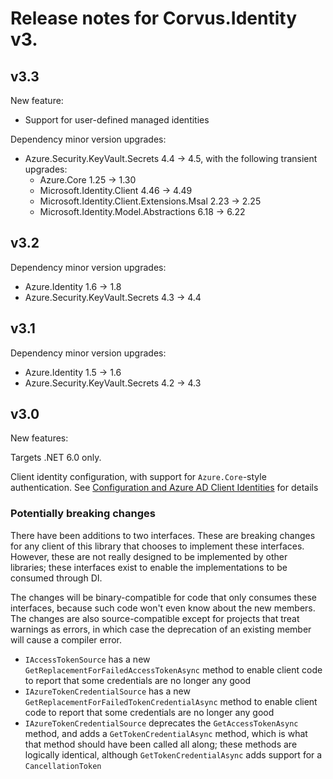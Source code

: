 # Release notes for Corvus.Identity v3.

## v3.3

New feature:

* Support for user-defined managed identities

Dependency minor version upgrades:

* Azure.Security.KeyVault.Secrets 4.4 -> 4.5, with the following transient upgrades:
    * Azure.Core 1.25 -> 1.30
    * Microsoft.Identity.Client 4.46 -> 4.49
    * Microsoft.Identity.Client.Extensions.Msal 2.23 -> 2.25
    * Microsoft.Identity.Model.Abstractions 6.18 -> 6.22


## v3.2

Dependency minor version upgrades:

* Azure.Identity 1.6 -> 1.8
* Azure.Security.KeyVault.Secrets 4.3 -> 4.4


## v3.1

Dependency minor version upgrades:

* Azure.Identity 1.5 -> 1.6
* Azure.Security.KeyVault.Secrets 4.2 -> 4.3

## v3.0

New features:

Targets .NET 6.0 only.

Client identity configuration, with support for `Azure.Core`-style authentication. See [Configuration and Azure AD Client Identities](../articles/configuration.md) for details



### Potentially breaking changes

There have been additions to two interfaces. These are breaking changes for any client of this library that chooses to implement these interfaces. However, these are not really designed to be implemented by other libraries; these interfaces exist to enable the implementations to be consumed through DI.

The changes will be binary-compatible for code that only consumes these interfaces, because such code won't even know about the new members. The changes are also source-compatible except for projects that treat warnings as errors, in which case the deprecation of an existing member will cause a compiler error.

* `IAccessTokenSource` has a new `GetReplacementForFailedAccessTokenAsync` method to enable client code to report that some credentials are no longer any good
* `IAzureTokenCredentialSource` has a new `GetReplacementForFailedTokenCredentialAsync` method to enable client code to report that some credentials are no longer any good
* `IAzureTokenCredentialSource` deprecates the `GetAccessTokenAsync` method, and adds a `GetTokenCredentialAsync` method, which is what that method should have been called all along; these methods are logically identical, although `GetTokenCredentialAsync` adds support for a `CancellationToken`
